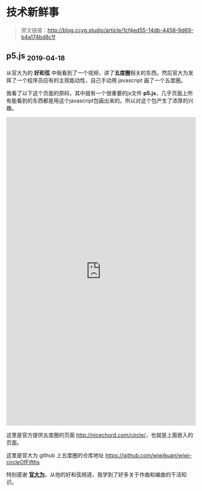 # 技术新鲜事

[annotation]: <id> (1cf4ed55-14db-4458-9d69-b4a174bd8c1f)
[annotation]: <status> (protect)
[annotation]: <create_time> (2019-04-18 23:25:01)
[annotation]: <category> (计算机技术)

> 原文链接：<http://blog.ccyg.studio/article/1cf4ed55-14db-4458-9d69-b4a174bd8c1f>


## p5.js <sub>2019-04-18</sub>

从官大为的 **好和弦** 中我看到了一个视频，讲了**五度圈**相关的东西。然后官大为发挥了一个程序员应有的主观能动性，自己手动用 javascript 画了一个五度圈。

我看了以下这个页面的原码，其中就有一个很重要的js文件 **p5.js**，几乎页面上所有能看到的东西都是用这个javascript包画出来的。所以对这个包产生了浓厚的兴趣。

<!-- <div class="ui embed" data-url="http://nicechord.com/circle/"></div> -->
<div class='ui segment'>
<iframe src='http://nicechord.com/circle/' frameborder=0 width="100%" height="820px"></iframe>
</div>

这里是官方提供五度圈的页面 <http://nicechord.com/circle/>，也就是上面嵌入的页面。

这里是官大为 github 上五度圈的仓库地址 <https://github.com/wiwikuan/wiwi-circleOfFifths>

特别感谢 [**官大为**](https://github.com/wiwikuan)，从他的好和弦频道，我学到了好多关于作曲和编曲的干活知识。